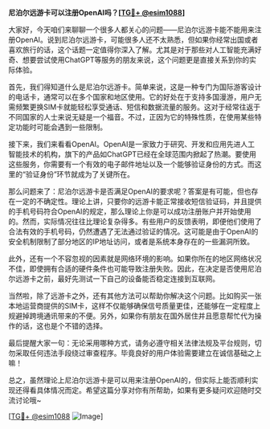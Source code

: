 **尼泊尔远游卡可以注册OpenAI吗？[[TG💪+ @esim1088](https://t.me/s/esim1088)]**

大家好，今天咱们来聊聊一个很多人都关心的问题——尼泊尔远游卡能不能用来注册OpenAI。说到尼泊尔远游卡，可能很多人还不太熟悉，但如果你经常出国或者喜欢旅行的话，这个话题一定值得你深入了解。尤其是对于那些对人工智能充满好奇、想要尝试使用ChatGPT等服务的朋友来说，这个问题更是直接关系到你的实际体验。

首先，我们得知道什么是尼泊尔远游卡。简单来说，这是一种专门为国际游客设计的电话卡，通常可以在多个国家和地区使用。它的好处在于支持多国漫游，用户无需频繁更换SIM卡就能轻松享受通话、短信和数据流量的服务。这对于经常往返于不同国家的人士来说无疑是一个福音。不过，正因为它的特殊性质，在使用某些特定功能时可能会遇到一些限制。

接下来，我们来看看OpenAI。OpenAI是一家致力于研究、开发和应用先进人工智能技术的机构，旗下的产品如ChatGPT已经在全球范围内掀起了热潮。要使用这些服务，你需要有一个有效的电子邮件地址以及一个能够验证身份的方式。而这里的“验证身份”环节就成为了关键所在。

那么问题来了：尼泊尔远游卡是否满足OpenAI的要求呢？答案是有可能，但也存在一定的不确定性。理论上讲，只要你的远游卡能正常接收短信验证码，并且提供的手机号码符合OpenAI的规定，那么理论上你是可以成功注册账户并开始使用的。然而，实际情况往往比理论复杂得多。有些用户的反馈表明，即便他们使用了合法有效的手机号码，仍然遭遇了无法通过验证的情况。这可能是由于OpenAI的安全机制限制了部分地区的IP地址访问，或者是系统本身存在的一些漏洞所致。

此外，还有一个不容忽视的因素就是网络环境的影响。如果你所在的地区网络状况不佳，即使拥有合适的硬件条件也可能导致注册失败。因此，在决定是否使用尼泊尔远游卡之前，最好先测试一下自己的设备能否稳定连接到互联网。

当然啦，除了远游卡之外，还有其他方法可以帮助你解决这个问题。比如购买一张本地运营商提供的SIM卡，这样不仅能够确保信号质量更佳，还能够在一定程度上规避掉跨境通讯带来的不便。另外，如果你有朋友在国外居住并且愿意帮忙代为操作的话，这也是个不错的选择。

最后提醒大家一句：无论采用哪种方式，请务必遵守相关法律法规及平台规则，切勿采取任何违法手段绕过审查程序。毕竟良好的用户体验需要建立在诚信基础之上嘛！

总之，虽然理论上尼泊尔远游卡是可以用来注册OpenAI的，但实际上能否顺利实现还得看具体情况而定。希望这篇分享对你有所帮助，如果有更多疑问欢迎随时交流讨论哦~ 

[[TG💪+ @esim1088](https://t.me/s/esim1088) ![Image](https://i.postimg.cc/4NQfJmqS/Snipaste-2025-05-13-00-14-12.png)]